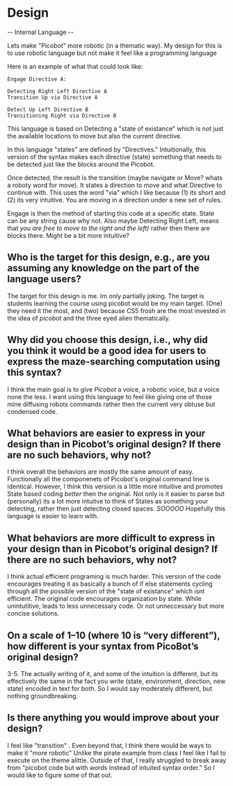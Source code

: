 # Design
-- Internal Language -- 

Lets make "Picobot" more robotic (in a thematic way). My design for this is to use robotic language but not make it feel like a programming language 

Here is an example of what that could look like:
```
Engage Directive A:

Detecting Right Left Directive A
Transition Up via Directive A

Detect Up Left Directive B
Transitioning Right via Directive B
```
This language is based on Detecting a "state of existance" which is not just the available locations to move but also the current directive. 

In this language "states" are defined by "Directives." Intuitionally, this version of the syntax makes each directive (state) something that needs to be detected just like the blocks around the Picobot. 

Once detected, the result is the transition (maybe navigate or Move? whats a roboty word for move). It states a direction to move and what Directive to continue with. This uses the word "via" which I like because (1) its short and (2) its very intuitive. You are moving in a direction under a new set of rules. 

Engage is then the method of starting this code at a specific state. State can be any string cause why not. Also maybe Detecting Right Left, means that *you are free to move to the right and the left)* rather then there are blocks there. Might be a bit more intuitive? 


## Who is the target for this design, e.g., are you assuming any knowledge on the part of the language users?

The target for this design is me. Im only partially joking. The target is students learning the course using picobot would be my main target. (One) they need it the most, and (two) because CS5 frosh are the most invested in the idea of *picobot* and the three eyed alien thematically. 

## Why did you choose this design, i.e., why did you think it would be a good idea for users to express the maze-searching computation using this syntax?

 I think the main goal is to give *Picobot* a voice, a robotic voice, but a voice none the less. I want using this language to feel like giving one of those mine diffusing robots commands rather then the current very obtuse but condensed code. 

## What behaviors are easier to express in your design than in Picobot’s original design?  If there are no such behaviors, why not?

I think overall the behaviors are mostly the same amount of easy. Functionally all the componenets of Picobot's original command line is identical. However, I think this version is a little more intuitive and promotes State based coding *better* then the original. Not only is it easier to parse but (personally) its a lot more intuitve to think of States as something your detecting, rather then just detecting closed spaces. *SOOOOO* Hopefully this language is easier to learn with. 

## What behaviors are more difficult to express in your design than in Picobot’s original design? If there are no such behaviors, why not?

I think actual efficient programing is much harder. This version of the code encourages treating it as basically a bunch of if else statements cycling through all the possible version of the "state of existance" which isnt efficient. The original code encourages organization by state. While unintutitive, leads to less unnecessary code. Or not unneccessary but more concise solutions. 

## On a scale of 1–10 (where 10 is “very different”), how different is your syntax from PicoBot’s original design?

3-5. The actually writing of it, and some of the intuition is different, but its effectively the same in the fact you write (state, environment, direction, new state) encoded in text for both. So I would say moderately different, but nothing groundbreaking. 


## Is there anything you would improve about your design?

I feel like "transition" . Even beyond that, I think there would be ways to make it "more robotic" Unlike the pirate example from class I feel like I fail to execute on the theme alittle. 
Outside of that, I really struggled to break away from "picobot code but with words instead of intuited syntax order." So I would like to figure some of that out.  
